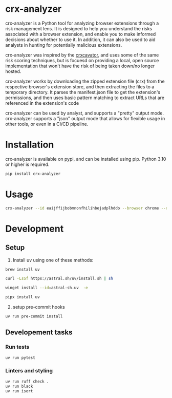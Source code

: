 # crx-analyzer

crx-analyzer is a Python tool for analyzing browser extensions through a risk management lens. It is designed to help you understand the risks associated with a browser extension, and enable you to make informed decisions about whether to use it. In addition, it can also be used to aid analysts in hunting for potentially malicious extensions.

crx-analyzer was inspired by the [crxcavator](https://crxcavator.io/docs.html#/), and uses some of the same risk scoring techniques, but is focuesd on providing a local, open source implementation that won't have the risk of being taken down/no longer hosted.

crx-analyzer works by downloading the zipped extension file (crx) from the respective browser's extension store, and then extracting the files to a temporary directory. It parses the manifest.json file to get the extension's permissions, and then uses basic pattern matching to extract URLs that are referenced in the extension's code

crx-analyzer can be used by analyst, and supports a "pretty" output mode. crx-analyzer supports a "json" output mode that allows for flexible usage in other tools, or even in a CI/CD pipeline.

# Installation

crx-analyzer is available on pypi, and can be installed using pip. Python 3.10 or higher is required.

```bash
pip install crx-analyzer
```

# Usage

```bash
crx-analyzer --id eaijffijbobmnonfhilihbejadplhddo --browser chrome --output pretty
```

# Development

## Setup

1. Install uv using one of these methods:

```bash
brew install uv
```

```bash
curl -LsSf https://astral.sh/uv/install.sh | sh
```

```bash
winget install --id=astral-sh.uv  -e
```

```bash
pipx install uv
```

2. setup pre-commit hooks

```bash
uv run pre-commit install
```

## Developement tasks

### Run tests
```bash
uv run pytest
```

### Linters and styling

```bash
uv run ruff check .
uv run black
uv run isort
```
